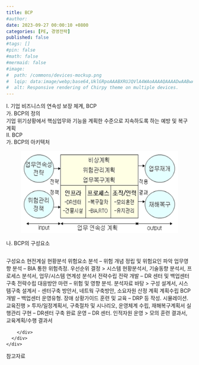 ```yaml
---
title: BCP
#author: 
date: 2023-09-27 00:00:10 +0800
categories: [PE, 경영전략]
published: false
#tags: []
#pin: false
#math: false
#mermaid: false
#image:
#  path: /commons/devices-mockup.png
#  lqip: data:image/webp;base64,UklGRpoAAABXRUJQVlA4WAoAAAAQAAAADwAABwAAQUxQSDIAAAARL0AmbZurmr57yyIiqE8oiG0bejIYEQTgqiDA9vqnsUSI6H+oAERp2HZ65qP/VIAWAFZQOCBCAAAA8AEAnQEqEAAIAAVAfCWkAALp8sF8rgRgAP7o9FDvMCkMde9PK7euH5M1m6VWoDXf2FkP3BqV0ZYbO6NA/VFIAAAA
#  alt: Responsive rendering of Chirpy theme on multiple devices.
---
```


<div class="post-wrap">
  <div class="para">
    <div class="para-title">
      I. 기업 비즈니스의 연속성 보장 체계, BCP
    </div>
    <div class="para-cntnt">
      <div class="para">
        <div class="para-title">
          가. BCP의 정의
        </div>
        <div class="para-cntnt">
            기업 위기상황에서 핵심업무와 기능을 계획한 수준으로 지속하도록 하는 예방 및 복구 계획
        </div>
      </div>
    </div>
  </div>
  
  <div class="para">
    <div class="para-title">
      II. BCP
    </div>
    <div class="para-cntnt">
      <div class="para">
        <div class="para-title">
          가. BCP의 아키텍처
        </div>
        <div class="para-cntnt">
          <figure class="post-figure">
            <img src="/assets/img/posts/BCP.png" alt="BCP">
<!--            <figcaption>Source: Unveiling the Metaverse: Exploring Emerging Trends, Multifaceted Perspectives, and Future Challenges</figcaption>-->
          </figure>
        </div>
      </div>
      <div class="para">
        <div class="para-title">
          나. BCP의 구성요소
        </div>
        <div class="para-cntnt">
          <table class="post-table">
          </table>
          구성요소 현전계실
  현황분석
    위험요소 분석 – 위험 개념 정립 및 위험요인 파악
    업무영향 분석 – BIA 통한 위험측정. 우선순위 결정
    &gt; 시스템 현황분석서, 기술동향 분석서, 프로세스 분석서, 업무/시스템 연계성 분석서
  전략수립
    전략 개발 – DR 센터 및 백업센터 구축 전략수립
    대응방안 마련 – 위험 및 영향 분석. 분석자료 바탕
    &gt; 구성 설계서, 시스템구축 설계서 - 센터구축 방안서, 네트웍 구축방안, 소요자원 산정 계획
  계획수립
    BCP 개발 – 백업센터 운영유형. 장애 상황가이드
    훈련 및 교육 – DRP 등 작성. 시뮬레이션. 교육진행
    &gt; 투자/일정계획서, 구축절차 및 시나리오, 운영체계 수립, 재해복구계획서
  실행관리
    구현 – DR센터 구축 완료
    운영 – DR 센터. 인적자원 운영
    &gt; 모의 훈련 결과서, 교육계획/수행 결과서

        </div>
      </div>
    </div>
  </div>

  <div class="refr-wrap">
    <div class="refr-title">
        참고자료
    </div>
    <ol class="refr-list">
    <!--    <li>(나현식, 최대선) <a target="_blank" href="https://scienceon.kisti.re.kr/commons/util/originalView.do?cn=JAKO202225948430499&oCn=JAKO202225948430499&dbt=JAKO&journal=NJOU00291864">메타버스 보안 위협 요소 및 대응 방안 검토</a></li>-->
    <!--    <li>(M. Uddin, S. Manickam, H. Ullah, M. Obaidat and A. Dandoush) <a target="_blank" href="https://ieeexplore.ieee.org/abstract/document/10138386">Unveiling the Metaverse: Exploring Emerging Trends, Multifaceted Perspectives, and Future Challenges</a></li>-->
    </ol>
  </div>
</div>
